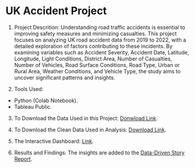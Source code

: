 # UK Accident Project


1. Project Descrition: Understanding road traffic accidents is essential to improving safety measures and minimizing casualties. This project focuses on analyzing UK road accident data from 2019 to 2022, with a detailed exploration of factors contributing to these incidents. By examining variables such as Accident Severity, Accident Date, Latitude, Longitude, Light Conditions, District Area, Number of Casualties, Number of Vehicles, Road Surface Conditions, Road Type, Urban or Rural Area, Weather Conditions, and Vehicle Type, the study aims to uncover significant patterns and insights.
   
2.  Tools Used:
   - Python (Colab Notebook).
   - Tableau Public.

3. To Download the Data Used in this Project: [Donwload Link](https://drive.google.com/file/d/1qmzj2CICZlk8Uf6dWEfwIALwWdpLaL78/view?usp=sharing).

4. To Download the Clean Data Used in Analysis: [Download Link](https://drive.google.com/file/d/1nZL9r-wItx8QB9aWUwxq_jofqXR4CIqT/view?usp=sharing).

5. The Interactive Dashboard: [Link](https://public.tableau.com/views/Book1_17421409072650/AccidentDashboard?:language=en-US&:sid=&:redirect=auth&:display_count=n&:origin=viz_share_link).

6.  Results and Findings: The insights are added to the [Data-Driven Story Report]().

